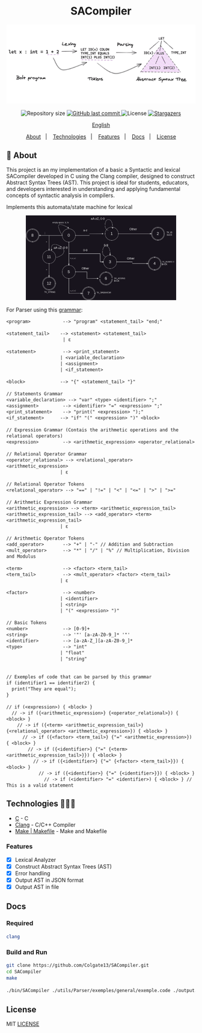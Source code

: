<h1 align="center">SACompiler</h1>

<p align="center">
   <img src="https://raw.githubusercontent.com/Colgate13/SACompiler/main/utils/parsing-overview.png" alt="SACompiler" width="800"/>
</p>

<p align="center">	
  <img alt="Repository size" src="https://img.shields.io/github/repo-size/Colgate13/SACompiler?color=774DD6">

  <a href="https://github.com/Colgate13/SACompiler/commits">
    <img alt="GitHub last commit" src="https://img.shields.io/github/last-commit/Colgate13/SACompiler?color=774DD6">
  </a> 
  <img alt="License" src="https://img.shields.io/badge/license-MIT-8257E5">
  <a href="https://github.com/Colgate13/SACompiler/stargazers">
    <img alt="Stargazers" src="https://img.shields.io/github/stars/Colgate13/SACompiler?color=8257E5&logo=github">
  </a>
</p>

<p align="center">
    <a href="README.md">English</a>
 </p>

  <p align="center">
  <a href="#about">About</a>&nbsp;&nbsp;&nbsp;|&nbsp;&nbsp;&nbsp;
  <a href="#technologies">Technologies</a>&nbsp;&nbsp;&nbsp;|&nbsp;&nbsp;&nbsp;
  <a href="#features">Features</a>&nbsp;&nbsp;&nbsp;|&nbsp;&nbsp;&nbsp;
  <a href="#docs">Docs</a>&nbsp;&nbsp;&nbsp;|&nbsp;&nbsp;&nbsp;
  <a href="#license">License</a>
</p>

## :notebook: About

<div id="about"></div>

This project is an my implementation of a basic a Syntactic and lexical SACompiler developed in C using the Clang compiler, designed to construct Abstract Syntax Trees (AST). This project is ideal for students, educators, and developers interested in understanding and applying fundamental concepts of syntactic analysis in compilers.

Implements this automata/state machine for lexical
<p align="center">
   <img src="https://raw.githubusercontent.com/Colgate13/SACompiler/main/utils/Lexical/LexicalAnalizerMachine.png" alt="lexial" width="400"/>
</p>

For Parser using this [grammar](https://github.com/Colgate13/SACompiler/blob/main/utils/Parser/gram.txt):

```
<program>            --> "program" <statement_tail> "end;"

<statement_tail>    --> <statement> <statement_tail>
                     | ε

<statement>          --> <print_statement>
                    | <variable_declaration>
                    | <assignment>
                    | <if_statement>

<block>             --> "{" <statement_tail> "}"

// Statements Grammar
<variable_declaration> --> "var" <type> <identifier> ";"
<assignment>         --> <identifier> "=" <expression> ";"
<print_statement>    --> "print(" <expression> ");"
<if_statement>      --> "if" "(" <expression> ")" <block>

// Expression Grammar (Contais the arithmetic operations and the relational operators)
<expression>         --> <arithmetic_expression> <operator_relational>

// Relational Operator Grammar
<operator_relational> --> <relational_operator> <arithmetic_expression>
                    | ε

// Relational Operator Tokens
<relational_operator> --> "==" | "!=" | "<" | "<=" | ">" | ">="

// Arithmetic Expression Grammar
<arithmetic_expression> --> <term> <arithmetic_expression_tail>
<arithmetic_expression_tail> --> <add_operator> <term> <arithmetic_expression_tail>
                    | ε

// Arithmetic Operator Tokens
<add_operator>       --> "+" | "-" // Addition and Subtraction
<mult_operator>      --> "*" | "/" | "%" // Multiplication, Division and Modulus

<term>               --> <factor> <term_tail>
<term_tail>          --> <mult_operator> <factor> <term_tail>
                    | ε

<factor>             --> <number>
                    | <identifier>
                    | <string>
                    | "(" <expression> ")"

// Basic Tokens
<number>             --> [0-9]+
<string>             --> '"' [a-zA-Z0-9_]* '"'
<identifier>         --> [a-zA-Z_][a-zA-Z0-9_]*
<type>               --> "int"
                    | "float"
                    | "string"


// Exemples of code that can be parsed by this grammar
if (identifier1 == identifier2) {
  print("They are equal");
}

// if (<expression>) { <block> }
  // -> if ({<arithmetic_expression>} {<operator_relational>}) { <block> }
    // -> if ({<term> <arithmetic_expression_tail>} {<relational_operator> <arithmetic_expression>}) { <block> }
      // -> if ({<factor> <term_tail>} {"=" <arithmetic_expression>}) { <block> }
        // -> if ({<identifier>} {"=" {<term> <arithmetic_expression_tail>}}) { <block> }
          // -> if ({<identifier>} {"=" {<factor> <term_tail>}}) { <block> }
            // -> if ({<identifier>} {"=" {<identifier>}}) { <block> }
              // -> if (<identifier> "=" <identifier>) { <block> } // This is a valid statement
```

## Technologies 🐱‍🏍🎂

<div id="technologies"></div>

- [C](https://www.gnu.org/software/gnu-c-manual/) - C
- [Clang](https://clang.llvm.org/) - C/C++ Compiler
- [Make | Makefile](https://www.gnu.org/software/make/) - Make and Makefile

### Features

<div id="features"></div>

- [x] Lexical Analyzer
- [x] Construct Abstract Syntax Trees (AST)
- [x] Error handling
- [x] Output AST in JSON format
- [x] Output AST in file

## Docs

<div id="docs"></div>

### Required

```sh
clang
```

### Build and Run

```sh
git clone https://github.com/Colgate13/SACompiler.git
cd SACompiler
make

./bin/SACompiler ./utils/Parser/exemples/general/exemple.code ./output.json
```

## License

<div id="license"></div>

MIT [LICENSE](LICENSE.md)
